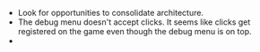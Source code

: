 * Look for opportunities to consolidate architecture.
* The debug menu doesn't accept clicks. It seems like clicks get registered on the game even though the debug menu is on top.
* 
